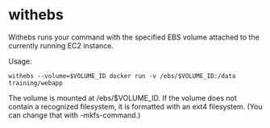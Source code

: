 # withebs

Withebs runs your command with the specified EBS volume attached to the currently running EC2 instance.

Usage:

    withebs --volume=$VOLUME_ID docker run -v /ebs/$VOLUME_ID:/data training/webapp

The volume is mounted at /ebs/$VOLUME_ID. If the volume does not contain a recognized filesystem, it is formatted with an ext4 filesystem. (You can change that with -mkfs-command.)


